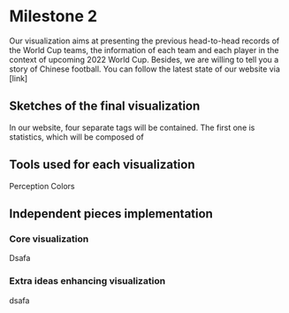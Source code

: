 # Milestone 2

Our visualization aims at presenting the previous head-to-head records of the World Cup teams, the information of each team and each player in the context of upcoming 2022 World Cup. Besides, we are willing to tell you a story of Chinese football. You can follow the latest state of our website via [link] 

 

## Sketches of the final visualization

In our website, four separate tags will be contained. The first one is statistics, which will be composed of 

 

## Tools used for each visualization

Perception Colors

 

## Independent pieces implementation

### Core visualization

Dsafa

 

### Extra ideas enhancing visualization

dsafa

 
